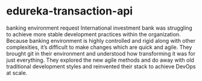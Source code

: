 # edureka-transaction-api
banking environment request
International investment bank was struggling to achieve more stable development practices within
the organization. Because banking environment is highly controlled and rigid along with other
complexities, it’s difficult to make changes which are quick and agile. They brought git in their
environment and understood how transforming it was for just everything. They explored the new
agile methods and do away with old traditional development styles and reinvented their stack to
achieve DevOps at scale.
